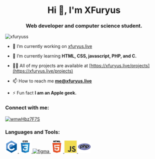 <h1 align="center">Hi 👋, I'm XFuryus</h1>
<h3 align="center">Web developer and computer science student.</h3>

<p align="left"> <img src="https://komarev.com/ghpvc/?username=xfuryuss&label=Profile%20views&color=0e75b6&style=flat" alt="xfuryuss" /> </p>

- 🔭 I’m currently working on [xfuryus.live](https://xfuryus.live)

- 🌱 I’m currently learning **HTML, CSS, javascript, PHP, and C.**

- 👨‍💻 All of my projects are available at [https://xfuryus.live/projects](https://xfuryus.live/projects)

- 📫 How to reach me **me@xfuryus.live**

- ⚡ Fun fact **I am an Apple geek.**

<h3 align="left">Connect with me:</h3>
<p align="left">
<a href="https://discord.gg/wmwHbz7F7S" target="blank"><img align="center" src="https://raw.githubusercontent.com/rahuldkjain/github-profile-readme-generator/master/src/images/icons/Social/discord.svg" alt="wmwHbz7F7S" height="30" width="40" /></a>
</p>

<h3 align="left">Languages and Tools:</h3>
<p align="left"> <a href="https://www.cprogramming.com/" target="_blank" rel="noreferrer"> <img src="https://raw.githubusercontent.com/devicons/devicon/master/icons/c/c-original.svg" alt="c" width="40" height="40"/> </a> <a href="https://www.w3schools.com/css/" target="_blank" rel="noreferrer"> <img src="https://raw.githubusercontent.com/devicons/devicon/master/icons/css3/css3-original-wordmark.svg" alt="css3" width="40" height="40"/> </a> <a href="https://www.figma.com/" target="_blank" rel="noreferrer"> <img src="https://www.vectorlogo.zone/logos/figma/figma-icon.svg" alt="figma" width="40" height="40"/> </a> <a href="https://www.w3.org/html/" target="_blank" rel="noreferrer"> <img src="https://raw.githubusercontent.com/devicons/devicon/master/icons/html5/html5-original-wordmark.svg" alt="html5" width="40" height="40"/> </a> <a href="https://developer.mozilla.org/en-US/docs/Web/JavaScript" target="_blank" rel="noreferrer"> <img src="https://raw.githubusercontent.com/devicons/devicon/master/icons/javascript/javascript-original.svg" alt="javascript" width="40" height="40"/> </a> <a href="https://www.php.net" target="_blank" rel="noreferrer"> <img src="https://raw.githubusercontent.com/devicons/devicon/master/icons/php/php-original.svg" alt="php" width="40" height="40"/> </a> </p>
